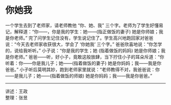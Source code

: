 # 你她我

一个学生去到了老师家，请老师教他 “你、她、我” 三个字。老师为了学生好懂易记，解释道：“你——，你是我的学生：她——(指正做饭的妻子) 她是你师娘；我是你老师。” 完了问学生记住没有，学生说记住了。学生高兴地跑回家对爸爸说：“今天去老师家收获很大，学会了 ‘你她我’ 三个字。” 爸爸欣喜地说：“你怎学的，说给我听听。” 小子说：“你是我的学生；她 (指着做饭的妈妈) 她是你师娘；我是你老师。” 爸爸——听，好小子，竟敢这般放肆，当下拧住小子的耳朵斥道：“你听着：你——你是我儿子；她——(指着做饭的妻子) 她是你妈妈；我——我是你爸爸。” 小子听后莫明其妙，跑到老师家里就说：“老师教得不对，我爸爸说：你——是我儿子；她——(指着做饭的师娘) 她是你妈妈；我——我是你爸爸。”

---

讲述：王政  
整理：张昱
